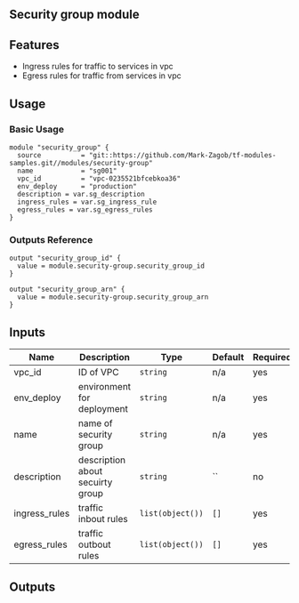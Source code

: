 ## Security group module

## Features
- Ingress rules for traffic to services in vpc
- Egress rules for traffic from services in vpc

## Usage

### Basic Usage
```hcl
module "security_group" {
  source          = "git::https://github.com/Mark-Zagob/tf-modules-samples.git//modules/security-group"
  name            = "sg001"
  vpc_id          = "vpc-0235521bfcebkoa36"
  env_deploy      = "production"
  description = var.sg_description
  ingress_rules = var.sg_ingress_rule
  egress_rules = var.sg_egress_rules
}
```

### Outputs Reference
```hcl
output "security_group_id" {
  value = module.security-group.security_group_id
}

output "security_group_arn" {
  value = module.security-group.security_group_arn
}
```

## Inputs

| Name             | Description                  | Type           | Default | Required |
|------------------|------------------------------|----------------|---------|----------|
| vpc_id           | ID of VPC                    | `string`       | n/a     | yes |
| env_deploy       | environment for deployment   | `string`       | n/a     | yes |
| name             | name of security group       | `string`       | n/a     | yes |
| description      | description about secuirty group| `string` | ``    | no |
| ingress_rules    | traffic inbout rules         | `list(object())` | `[]`    | yes |
| egress_rules     | traffic outbout rules        | `list(object())` | `[]`    | yes |


## Outputs
